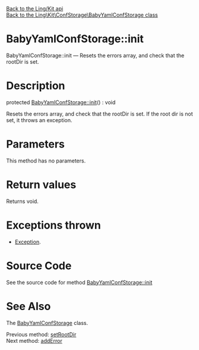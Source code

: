 [Back to the Ling/Kit api](https://github.com/lingtalfi/Kit/blob/master/doc/api/Ling/Kit.md)<br>
[Back to the Ling\Kit\ConfStorage\BabyYamlConfStorage class](https://github.com/lingtalfi/Kit/blob/master/doc/api/Ling/Kit/ConfStorage/BabyYamlConfStorage.md)


BabyYamlConfStorage::init
================



BabyYamlConfStorage::init — Resets the errors array, and check that the rootDir is set.




Description
================


protected [BabyYamlConfStorage::init](https://github.com/lingtalfi/Kit/blob/master/doc/api/Ling/Kit/ConfStorage/BabyYamlConfStorage/init.md)() : void




Resets the errors array, and check that the rootDir is set.
If the root dir is not set, it throws an exception.




Parameters
================

This method has no parameters.


Return values
================

Returns void.


Exceptions thrown
================

- [Exception](http://php.net/manual/en/class.exception.php).&nbsp;







Source Code
===========
See the source code for method [BabyYamlConfStorage::init](https://github.com/lingtalfi/Kit/blob/master/ConfStorage/BabyYamlConfStorage.php#L118-L124)


See Also
================

The [BabyYamlConfStorage](https://github.com/lingtalfi/Kit/blob/master/doc/api/Ling/Kit/ConfStorage/BabyYamlConfStorage.md) class.

Previous method: [setRootDir](https://github.com/lingtalfi/Kit/blob/master/doc/api/Ling/Kit/ConfStorage/BabyYamlConfStorage/setRootDir.md)<br>Next method: [addError](https://github.com/lingtalfi/Kit/blob/master/doc/api/Ling/Kit/ConfStorage/BabyYamlConfStorage/addError.md)<br>

